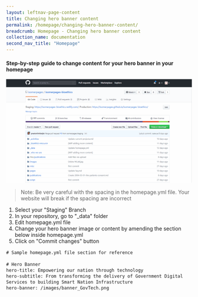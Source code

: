 ```yaml
---
layout: leftnav-page-content
title: Changing hero banner content
permalink: /homepage/changing-hero-banner-content/
breadcrumb: Homepage - Changing hero banner content
collection_name: documentation
second_nav_title: "Homepage"
---
```

#### **Step-by-step guide to change content for your hero banner in your homepage**
![Changing hero banner content of Your Homepage](/images/resources/changing-content-of-your-homepage.gif)
> Note: Be very careful with the spacing in the homepage.yml file. Your website will break if the spacing are incorrect

1. Select your "Staging" Branch
2. In your repository, go to "_data" folder
3. Edit homepage.yml file
4. Change your hero banner image or content by amending the section below inside homepage.yml
5. Click on "Commit changes" button

```
# Sample homepage.yml file section for reference

# Hero Banner
hero-title: Empowering our nation through technology
hero-subtitle: From transforming the delivery of Government Digital Services to building Smart Nation Infrastructure
hero-banner: /images/banner_GovTech.png

```
